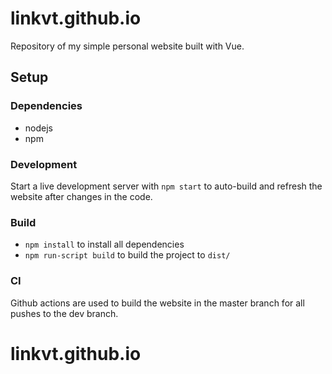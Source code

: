 # linkvt.github.io
Repository of my simple personal website built with Vue.

## Setup
### Dependencies
- nodejs
- npm

### Development
Start a live development server with `npm start` to auto-build and refresh the website after changes in the code.

### Build
- `npm install` to install all dependencies
- `npm run-script build` to build the project to `dist/`

### CI
Github actions are used to build the website in the master branch for all pushes to the dev branch.
# linkvt.github.io

